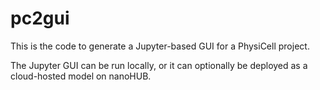 # pc2gui
This is the code to generate a Jupyter-based GUI for a PhysiCell project. 

The Jupyter GUI can be run locally, or it can optionally be deployed as a cloud-hosted model on nanoHUB.
